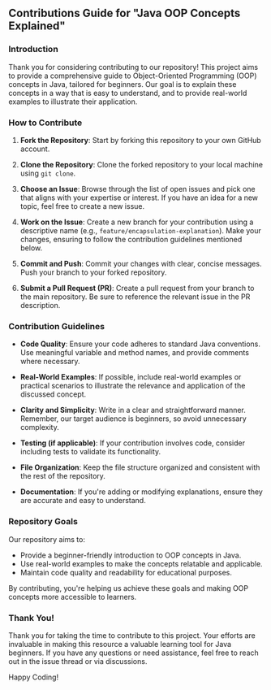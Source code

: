 

## Contributions Guide for "Java OOP Concepts Explained"

### Introduction

Thank you for considering contributing to our repository! This project aims to provide a comprehensive guide to Object-Oriented Programming (OOP) concepts in Java, tailored for beginners. Our goal is to explain these concepts in a way that is easy to understand, and to provide real-world examples to illustrate their application.

### How to Contribute

1. **Fork the Repository**: Start by forking this repository to your own GitHub account.

2. **Clone the Repository**: Clone the forked repository to your local machine using `git clone`.

3. **Choose an Issue**: Browse through the list of open issues and pick one that aligns with your expertise or interest. If you have an idea for a new topic, feel free to create a new issue.

4. **Work on the Issue**: Create a new branch for your contribution using a descriptive name (e.g., `feature/encapsulation-explanation`). Make your changes, ensuring to follow the contribution guidelines mentioned below.

5. **Commit and Push**: Commit your changes with clear, concise messages. Push your branch to your forked repository.

6. **Submit a Pull Request (PR)**: Create a pull request from your branch to the main repository. Be sure to reference the relevant issue in the PR description.

### Contribution Guidelines

- **Code Quality**: Ensure your code adheres to standard Java conventions. Use meaningful variable and method names, and provide comments where necessary.

- **Real-World Examples**: If possible, include real-world examples or practical scenarios to illustrate the relevance and application of the discussed concept.

- **Clarity and Simplicity**: Write in a clear and straightforward manner. Remember, our target audience is beginners, so avoid unnecessary complexity.

- **Testing (if applicable)**: If your contribution involves code, consider including tests to validate its functionality.

- **File Organization**: Keep the file structure organized and consistent with the rest of the repository.

- **Documentation**: If you're adding or modifying explanations, ensure they are accurate and easy to understand. 

### Repository Goals

Our repository aims to:

- Provide a beginner-friendly introduction to OOP concepts in Java.
- Use real-world examples to make the concepts relatable and applicable.
- Maintain code quality and readability for educational purposes.

By contributing, you're helping us achieve these goals and making OOP concepts more accessible to learners.

### Thank You!

Thank you for taking the time to contribute to this project. Your efforts are invaluable in making this resource a valuable learning tool for Java beginners. If you have any questions or need assistance, feel free to reach out in the issue thread or via discussions.

Happy Coding!

